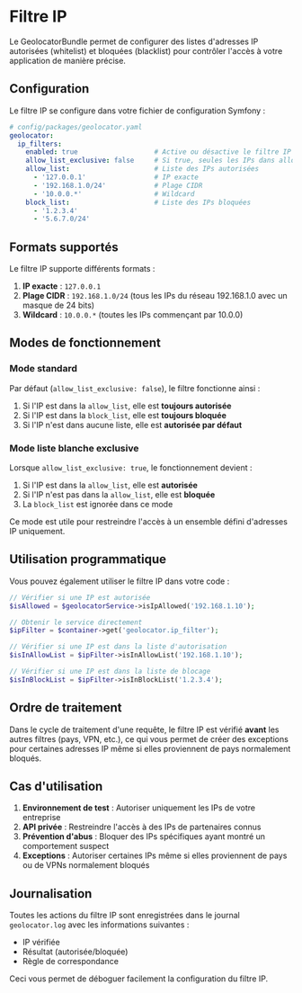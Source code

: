 # Filtre IP

Le GeolocatorBundle permet de configurer des listes d'adresses IP autorisées (whitelist) et bloquées (blacklist) pour contrôler l'accès à votre application de manière précise.

## Configuration

Le filtre IP se configure dans votre fichier de configuration Symfony :

```yaml
# config/packages/geolocator.yaml
geolocator:
  ip_filters:
    enabled: true                   # Active ou désactive le filtre IP
    allow_list_exclusive: false     # Si true, seules les IPs dans allow_list sont autorisées
    allow_list:                     # Liste des IPs autorisées
      - '127.0.0.1'                 # IP exacte
      - '192.168.1.0/24'            # Plage CIDR
      - '10.0.0.*'                  # Wildcard
    block_list:                     # Liste des IPs bloquées
      - '1.2.3.4'
      - '5.6.7.0/24'
```

## Formats supportés

Le filtre IP supporte différents formats :

1. **IP exacte** : `127.0.0.1`
2. **Plage CIDR** : `192.168.1.0/24` (tous les IPs du réseau 192.168.1.0 avec un masque de 24 bits)
3. **Wildcard** : `10.0.0.*` (toutes les IPs commençant par 10.0.0)

## Modes de fonctionnement

### Mode standard

Par défaut (`allow_list_exclusive: false`), le filtre fonctionne ainsi :

1. Si l'IP est dans la `allow_list`, elle est **toujours autorisée**
2. Si l'IP est dans la `block_list`, elle est **toujours bloquée**
3. Si l'IP n'est dans aucune liste, elle est **autorisée par défaut**

### Mode liste blanche exclusive

Lorsque `allow_list_exclusive: true`, le fonctionnement devient :

1. Si l'IP est dans la `allow_list`, elle est **autorisée**
2. Si l'IP n'est pas dans la `allow_list`, elle est **bloquée**
3. La `block_list` est ignorée dans ce mode

Ce mode est utile pour restreindre l'accès à un ensemble défini d'adresses IP uniquement.

## Utilisation programmatique

Vous pouvez également utiliser le filtre IP dans votre code :

```php
// Vérifier si une IP est autorisée
$isAllowed = $geolocatorService->isIpAllowed('192.168.1.10');

// Obtenir le service directement
$ipFilter = $container->get('geolocator.ip_filter');

// Vérifier si une IP est dans la liste d'autorisation
$isInAllowList = $ipFilter->isInAllowList('192.168.1.10');

// Vérifier si une IP est dans la liste de blocage
$isInBlockList = $ipFilter->isInBlockList('1.2.3.4');
```

## Ordre de traitement

Dans le cycle de traitement d'une requête, le filtre IP est vérifié **avant** les autres filtres (pays, VPN, etc.), ce qui vous permet de créer des exceptions pour certaines adresses IP même si elles proviennent de pays normalement bloqués.

## Cas d'utilisation

1. **Environnement de test** : Autoriser uniquement les IPs de votre entreprise
2. **API privée** : Restreindre l'accès à des IPs de partenaires connus
3. **Prévention d'abus** : Bloquer des IPs spécifiques ayant montré un comportement suspect
4. **Exceptions** : Autoriser certaines IPs même si elles proviennent de pays ou de VPNs normalement bloqués

## Journalisation

Toutes les actions du filtre IP sont enregistrées dans le journal `geolocator.log` avec les informations suivantes :
- IP vérifiée
- Résultat (autorisée/bloquée)
- Règle de correspondance

Ceci vous permet de déboguer facilement la configuration du filtre IP.
